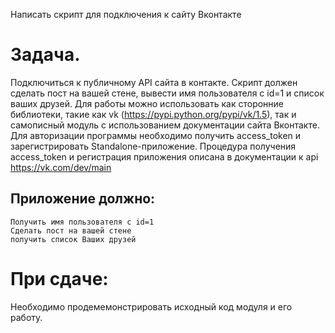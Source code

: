 Написать скрипт для подключения к сайту Вконтакте

# Задача.

Подключиться к публичному API сайта в контакте. Скрипт должен сделать пост на вашей стене,  вывести имя пользователя с id=1 и список ваших друзей. Для работы можно использовать как сторонние библиотеки, такие как vk (https://pypi.python.org/pypi/vk/1.5), так и самописный модуль с использованием документации сайта Вконтакте. Для авторизации программы необходимо получить access_token и зарегистрировать Standalone-приложение. Процедура получения access_token и регистрация приложения описана в документации к api https://vk.com/dev/main

## Приложение должно:

    Получить имя пользователя с id=1
    Сделать пост на вашей стене
    получить список Ваших друзей

# При сдаче:

Необходимо продемемонстрировать исходный код модуля и его работу. 
